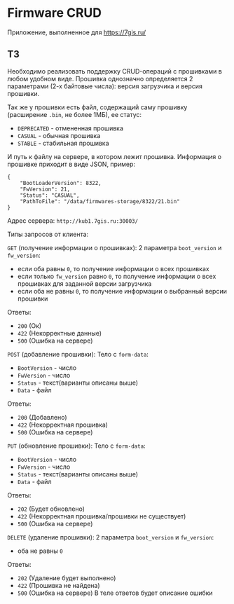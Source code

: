 # Firmware CRUD

Приложение, выполненное для https://7gis.ru/

## ТЗ

Необходимо реализовать поддержку CRUD-операций с прошивками в любом удобном виде.
Прошивка однозначно определяется 2 параметрами (2-х байтовые числа): версия загрузчика и версия прошивки.

Так же у прошивки есть файл, содержащий саму прошивку (расширение `.bin`, не более 1МБ), ее статус:

- `DEPRECATED` - отмененная прошивка
- `CASUAL` - обычная прошивка 
- `STABLE` - стабильная прошивка

И путь к файлу на сервере, в котором лежит прошивка.
Информация о прошивке приходит в виде JSON, пример:
```
{
    "BootLoaderVersion": 8322,
    "FwVersion": 21,
    "Status": "CASUAL",
    "PathToFile": "/data/firmwares-storage/8322/21.bin"
}
```
Адрес сервера: `http://kub1.7gis.ru:30003/`

Типы запросов от клиента:

`GET` (получение информации о прошивках):
2 параметра `boot_version` и `fw_version`:
- если оба равны `0`, то получение информации о всех прошивках
- если только `fw_version` равно `0`, то получение информации о всех прошивках для заданной версии загрузчика
- если оба не равны `0`, то получение информации о выбранный версии прошивки

Ответы:
- `200` (Ок)
- `422` (Некорректные данные)
- `500` (Ошибка на сервере)

`POST` (добавление прошивки):
Тело с `form-data`: 
- `BootVersion` - число
- `FwVersion` - число
- `Status` - текст(варианты описаны выше)
- `Data` - файл

Ответы:
- `200` (Добавлено)
- `422` (Некорректная прошивка)
- `500` (Ошибка на сервере)

`PUT` (обновление прошивки):
Тело с `form-data`: 
- `BootVersion` - число
- `FwVersion` - число
- `Status` - текст(варианты описаны выше)
- `Data` - файл

Ответы:
- `202` (Будет обновлено)
- `422` (Некорректная прошивка/прошивки не существует)
- `500` (Ошибка на сервере)

`DELETE` (удаление прошивки):
2 параметра `boot_version` и `fw_version`:
- оба не равны `0`

Ответы: 
- `202` (Удаление будет выполнено)
- `422` (Прошивка не найдена)
- `500` (Ошибка на сервере)
В теле ответов будет описание ошибки

